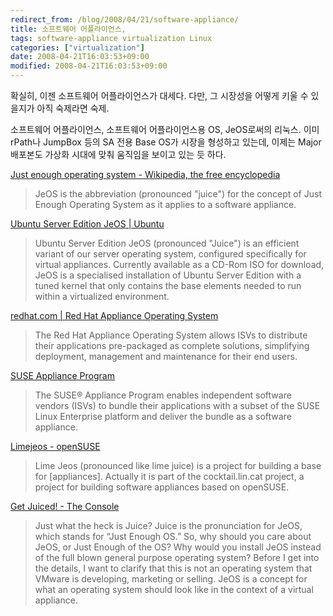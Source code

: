 ```yaml
---
redirect_from: /blog/2008/04/21/software-appliance/
title: 소프트웨어 어플라이언스,
tags: software-appliance virtualization Linux
categories: ["virtualization"]
date: 2008-04-21T16:03:53+09:00
modified: 2008-04-21T16:03:53+09:00
---
```

확실히, 이젠 소프트웨어 어플라이언스가 대세다. 다만, 그 시장성을 어떻게
키울 수 있을지가 아직 숙제라면 숙제.

소프트웨어 어플라이언스, 소프트웨어 어플라이언스용 OS, JeOS로써의 리눅스.
이미 rPath나 JumpBox 등의 SA 전용 Base OS가 시장을 형성하고 있는데,
이제는 Major 배포본도 가상화 시대에 맞춰 움직임을 보이고 있는 듯 하다.


[Just enough operating system - Wikipedia, the free encyclopedia](http://en.wikipedia.org/wiki/Just_enough_operating_system)

> JeOS is the abbreviation (pronounced "juice") for the concept of Just Enough Operating System as it applies to a software appliance.  

[Ubuntu Server Edition JeOS \| Ubuntu](http://www.ubuntu.com/products/whatisubuntu/serveredition/jeos)   

> Ubuntu Server Edition JeOS (pronounced "Juice") is an efficient variant of our server operating system, configured specifically for virtual appliances. Currently available as a CD-Rom ISO for download, JeOS is a specialised installation of Ubuntu Server Edition with a tuned kernel that only contains the base elements needed to run within a virtualized environment.  

[redhat.com \| Red Hat Appliance Operating System](http://www.redhat.com/solutions/aos/)   

> The Red Hat Appliance Operating System allows ISVs to distribute their applications pre-packaged as complete solutions, simplifying deployment, management and maintenance for their end users.  

[SUSE Appliance Program](http://www.novell.com/linux2/appliance/)   

> The SUSE® Appliance Program enables independent software vendors (ISVs) to bundle their applications with a subset of the SUSE Linux Enterprise platform and deliver the bundle as a software appliance.  

[Limejeos - openSUSE](http://en.opensuse.org/Limejeos)   

> Lime Jeos (pronounced like lime juice) is a project for building a base for [appliances]. Actually it is part of the cocktail.lin.cat project, a project for building software appliances based on openSUSE.  

[Get Juiced! - The Console](http://blogs.vmware.com/console/2007/07/get-juiced.html)   

> Just what the heck is Juice? Juice is the pronunciation for JeOS, which stands for “Just Enough OS.” So, why should you care about JeOS, or Just Enough of the OS? Why would you install JeOS instead of the full blown general purpose operating system? Before I get into the details, I want to clarify that this is not an operating system that VMware is developing, marketing or selling. JeOS is a concept for what an operating system should look like in the context of a virtual appliance.
